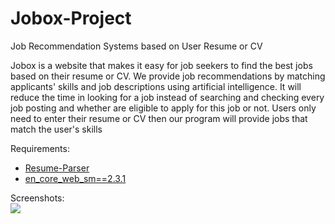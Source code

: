 # Jobox-Project
Job Recommendation Systems based on User Resume or CV

Jobox is a website that makes it easy for job seekers to find the best jobs based on their resume or CV. We provide job recommendations by matching applicants' skills and job descriptions using artificial intelligence. It will reduce the time in looking for a job instead of searching and checking every job posting and whether are eligible to apply for this job or not. Users only need to enter their resume or CV then our program will provide jobs that match the user's skills

Requirements:
- [Resume-Parser](https://pypi.org/project/resume-parser/)
- [en_core_web_sm==2.3.1](https://github.com/explosion/spacy-models/releases/download/en_core_web_sm-2.3.1/en_core_web_sm-2.3.1.tar.gz)


Screenshots: <br>
<img src="https://github.com/sinungadi/Jobox-Project/blob/d63388caba4935ab2cf19af514ca25854a89a0d2/screenshots/home-page.jpeg">
